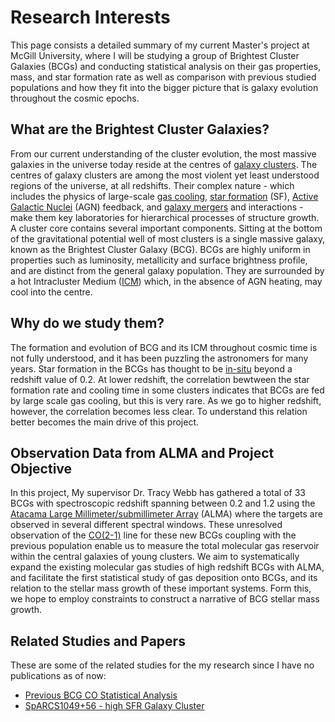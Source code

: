 # Research Interests

This page consists a detailed summary of my current Master's project at McGill University, where I will be studying a group of Brightest Cluster Galaxies (BCGs) and conducting statistical analysis on their gas properties, mass, and star formation rate as well as comparison with previous studied populations and how they fit into the bigger picture that is galaxy evolution throughout the cosmic epochs. 

## What are the Brightest Cluster Galaxies?
From our current understanding of the cluster evolution, the most massive galaxies in the universe today reside at the centres of [galaxy clusters](https://en.wikipedia.org/wiki/Galaxy_cluster). The centres of galaxy clusters are among the most violent yet least understood regions of the universe, at all redshifts. Their complex nature - which includes the physics of large-scale [gas cooling](https://en.wikipedia.org/wiki/Cooling_flow), [star formation](https://www.cfa.harvard.edu/research/topic/star-formation) (SF), [Active Galactic Nuclei]((https://en.wikipedia.org/wiki/Active_galactic_nucleus)) (AGN) feedback, and [galaxy mergers](https://www.cfa.harvard.edu/research/topic/galaxies-merging-and-interacting) and interactions - make them key laboratories for hierarchical processes of structure growth. A cluster core contains several important components. Sitting at the bottom of the gravitational potential well of most clusters is a single massive galaxy, known as the Brightest Cluster Galaxy (BCG). BCGs are highly uniform in properties such as luminosity, metallicity and surface brightness profile, and are distinct from the general galaxy population. They are surrounded by a hot Intracluster Medium ([ICM](https://en.wikipedia.org/wiki/Intracluster_medium)) which, in the absence of AGN heating, may cool into the centre.


## Why do we study them?
The formation and evolution of BCG and its ICM throughout cosmic time is not fully understood, and it has been puzzling the astronomers for many years. Star formation in the BCGs has thought to be [in-situ](https://www2.mpia-hd.mpg.de/homes/stellarhalos2018-loc/sh2018/slides/04.07.Pillepich.pdf) beyond a redshift value of 0.2. At lower redshift, the correlation bewtween the star formation rate and cooling time in some clusters indicates that BCGs are fed by large scale gas cooling, but this is very rare. As we go to higher redshift, however, the correlation becomes less clear. To understand this relation better becomes the main drive of this project.

## Observation Data from ALMA and Project Objective
In this project, My supervisor Dr. Tracy Webb has gathered a total of 33 BCGs with spectroscopic redshift spanning between 0.2 and 1.2 using the [Atacama Large Millimeter/submillimeter Array](https://almascience.eso.org) (ALMA) where the targets are observed in several different spectral windows. These unresolved observation of the [CO(2-1)](http://astro.vaporia.com/start/co.html) line for these new BCGs coupling with the previous population enable us to measure the total molecular gas reservoir within the central galaxies of young clusters. We aim to systematically expand the existing molecular gas studies of high redshift BCGs with ALMA, and facilitate the first statistical study of gas deposition onto BCGs, and its relation to the stellar mass growth of these important systems. Form this, we hope to employ constraints to construct a narrative of BCG stellar mass growth.

## Related Studies and Papers
These are some of the related studies for the my research since I have no publications as of now:

 - [Previous BCG CO Statistical Analysis](https://iopscience.iop.org/article/10.3847/2041-8213/abeb6f)
 - [SpARCS1049+56 - high SFR Galaxy Cluster](https://esahubble.org/news/heic1519/)